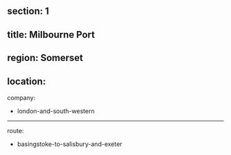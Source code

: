 ﻿section: 1
----
title: Milbourne Port
----
region: Somerset
----
location: 
----
company:
- london-and-south-western
----
route:
- basingstoke-to-salisbury-and-exeter
